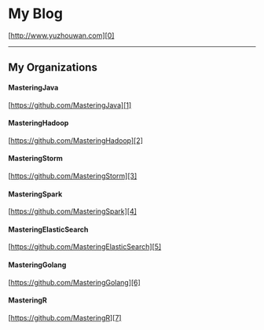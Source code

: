 # My Blog
[http://www.yuzhouwan.com][0]

---------------

## My Organizations
#### MasteringJava
[https://github.com/MasteringJava][1]

#### MasteringHadoop
[https://github.com/MasteringHadoop][2]

#### MasteringStorm
[https://github.com/MasteringStorm][3]

#### MasteringSpark
[https://github.com/MasteringSpark][4]

#### MasteringElasticSearch
[https://github.com/MasteringElasticSearch][5]

#### MasteringGolang
[https://github.com/MasteringGolang][6]

#### MasteringR
[https://github.com/MasteringR][7]




[0]:http://www.yuzhouwan.com
[1]:https://github.com/MasteringJava
[2]:https://github.com/MasteringHadoop
[3]:https://github.com/MasteringStorm
[4]:https://github.com/MasteringSpark
[5]:https://github.com/MasteringElasticSearch
[6]:https://github.com/MasteringGolang
[7]:https://github.com/MasteringR
